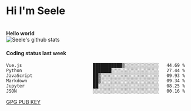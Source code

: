 <h1>Hi I'm Seele</h1>
<br>
<b> Hello world</b>
<br>
<img src="https://github-readme-stats-eight-jade.vercel.app/api?username=Seele0oO&show_icons=true&icon_color=0366d6&bg_color=ffffff&hide_title=true&hide=contribs&include_all_commits=true" alt="Seele's github stats"/>
<br>

<h4>Coding status last week </h4>

<!--START_SECTION:waka-->

```text
Vue.js                           ███████████▒░░░░░░░░░░░░░   44.69 %
Python                           ███████░░░░░░░░░░░░░░░░░░   27.44 %
JavaScript                       ██▒░░░░░░░░░░░░░░░░░░░░░░   09.93 %
Markdown                         ██▒░░░░░░░░░░░░░░░░░░░░░░   09.34 %
Jupyter                          ██░░░░░░░░░░░░░░░░░░░░░░░   08.25 %
JSON                             ░░░░░░░░░░░░░░░░░░░░░░░░░   00.16 %
```

<!--END_SECTION:waka-->



[GPG PUB KEY](https://keys.openpgp.org/vks/v1/by-fingerprint/3FCE91BF5B9666B55B67213C4C57B7824A5B6680)

